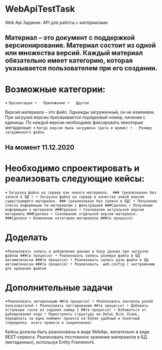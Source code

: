 # WebApiTestTask

Web Api
Задание. API для работы с материалами
## Материал – это документ с поддержкой версионирования. Материал состоит из одной или множества версий. Каждый материал обязательно имеет категорию, которая указывается пользователем при его создании. 
# Возможные категории:
•  `Презентация
•	Приложение
•	Другое`

Версия материала – это файл. Однажды загруженный, он не изменяем. При загрузке версии присваивается порядковый номер, начиная с единицы. По каждой версии необходимо фиксировать некоторые метаданные:
•	`Когда версия была загружена (дата и время)
•	Размер загруженного файла`

## На момент 11.12.2020 
# Необходимо спроектировать и реализовать следующие кейсы:
• `Загрузка файла на сервер как нового материала.  ### (реализовано без записи в БД )
• Загрузка файла на сервер в качестве новой версии существующего материала. ### (реализовано без записи в БД)
• Получение списка информации по материалам с фильтрацией ###Сделано
• Получение информации о материале ###Сделано
• Скачивание актуальной версии материала ###Сделано
• Скачивание отдельной версии материала. ###Сделано
• Изменение категории материалов ###(в процессе)`

# Доделать
•`Реализовать запись и добавление данных в базу данных при загрузке файлов ###(в процессе)
• Реализовать запись размера файла в БД автоматически ###(в процессе)
• Реализовать запись даты файла в БД автоматически ###(в процессе)
• Реализовать  web.config с настройками для хранения файлов`

# Дополнительные задачи
•`Реализовать авторизацию ##(в процессе)
• Реализовать контроль ролей пользователей
• Реализовать логгирование ##(в процессе)
• Добавить остальные таски из задания номер 2 ##(в процессе)
• Избавиться от дублирования кода
• Перестроить структуру на DataL BisL ViewL, переделать за одно нейминг проекта на более удобный и понятный (переделка  всего проекта и закрепление)`

Кейсы должны быть реализованы в виде WebApi, желательно в виде REST-сервиса.
Реализовать постоянное хранение материалов в БД (метаданных), используя Entity Framework.
